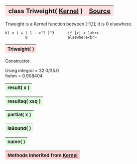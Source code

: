 ---
---
<br><br><br>

<a name="Triweight"></a>
<table><thead style="background-color:#FFE0E0; width:100%; font-size:20px"><tr><th style="text-align:left">
<strong>class Triweight(</strong> <a href="./Kernel.html">Kernel</a> )</th><th style="text-align:right"><a href=https://github.com/dokester/BayesicFitting/blob/master/BayesicFitting/source/kernels/Triweight.py target=_blank>Source</a></th></tr></thead></table>
<p>

Triweight is a Kernel function between [-1,1]; it is 0 elsewhere.

    K( x ) = ( 1 - x^2 )^3      if |x| < 1<br>
             0                  elsewhere<br>


<a name="Triweight"></a>
<table><thead style="background-color:#FFE0E0; width:100%; font-size:15px"><tr><th style="text-align:left">
<strong>Triweight(</strong> ) 
</th></tr></thead></table>
<p>

Constructor.

Using
    integral = 32.0/35.0<br>
    fwhm = 0.908404

<a name="result"></a>
<table><thead style="background-color:#E0FFE0; width:100%; font-size:15px"><tr><th style="text-align:left">
<strong>result(</strong> x )
</th></tr></thead></table>
<p>
<a name="resultsq"></a>
<table><thead style="background-color:#E0FFE0; width:100%; font-size:15px"><tr><th style="text-align:left">
<strong>resultsq(</strong> xsq )
</th></tr></thead></table>
<p>
<a name="partial"></a>
<table><thead style="background-color:#E0FFE0; width:100%; font-size:15px"><tr><th style="text-align:left">
<strong>partial(</strong> x )
</th></tr></thead></table>
<p>
<a name="isBound"></a>
<table><thead style="background-color:#E0FFE0; width:100%; font-size:15px"><tr><th style="text-align:left">
<strong>isBound(</strong> )
</th></tr></thead></table>
<p>
<a name="name"></a>
<table><thead style="background-color:#E0FFE0; width:100%; font-size:15px"><tr><th style="text-align:left">
<strong>name(</strong> )
</th></tr></thead></table>
<p>
<table><thead style="background-color:#FFD0D0; width:100%; font-size:15px"><tr><th style="text-align:left">
<strong>Methods inherited from</strong> <a href="./Kernel.html">Kernel</a></th></tr></thead></table>


